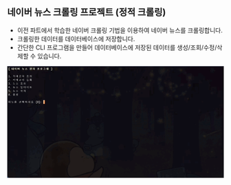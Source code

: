 ## 네이버 뉴스 크롤링 프로젝트 (정적 크롤링)

- 이전 파트에서 학습한 네이버 크롤링 기법을 이용하여 네이버 뉴스를 크롤링합니다.
- 크롤링한 데이터를 데이터베이스에 저장합니다.
- 간단한 CLI 프로그램을 만들어 데이터베이스에 저장된 데이터를 생성/조회/수정/삭제할 수 있습니다.

![cli](../../../img/cli.gif)
